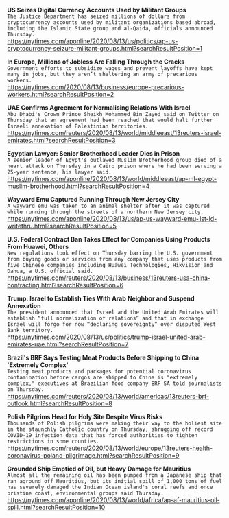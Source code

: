 **US Seizes Digital Currency Accounts Used by Militant Groups**\
`The Justice Department has seized millions of dollars from cryptocurrency accounts used by militant organizations based abroad, including the Islamic State group and al-Qaida, officials announced Thursday.`\
https://nytimes.com/aponline/2020/08/13/us/politics/ap-us-cryptocurrency-seizure-militant-groups.html?searchResultPosition=1

**In Europe, Millions of Jobless Are Falling Through the Cracks**\
`Government efforts to subsidize wages and prevent layoffs have kept many in jobs, but they aren’t sheltering an army of precarious workers.`\
https://nytimes.com/2020/08/13/business/europe-precarious-workers.html?searchResultPosition=2

**UAE Confirms Agreement for Normalising Relations With Israel**\
`Abu Dhabi's Crown Prince Sheikh Mohammed Bin Zayed said on Twitter on Thursday that an agreement had been reached that would halt further Israeli annexation of Palestinian territories.`\
https://nytimes.com/reuters/2020/08/13/world/middleeast/13reuters-israel-emirates.html?searchResultPosition=3

**Egyptian Lawyer: Senior Brotherhood Leader Dies in Prison**\
`A senior leader of Egypt's outlawed Muslim Brotherhood group died of a heart attack on Thursday in a Cairo prison where he had been serving a 25-year sentence, his lawyer said.`\
https://nytimes.com/aponline/2020/08/13/world/middleeast/ap-ml-egypt-muslim-brotherhood.html?searchResultPosition=4

**Wayward Emu Captured Running Through New Jersey City**\
`A wayward emu was taken to an animal shelter after it was captured while running through the streets of a northern New Jersey city.`\
https://nytimes.com/aponline/2020/08/13/us/ap-us-wayward-emu-1st-ld-writethru.html?searchResultPosition=5

**U.S. Federal Contract Ban Takes Effect for Companies Using Products From Huawei, Others**\
`New regulations took effect on Thursday barring the U.S. government from buying goods or services from any company that uses products from five Chinese companies including Huawei Technologies, Hikvision and Dahua, a U.S. official said.`\
https://nytimes.com/reuters/2020/08/13/business/13reuters-usa-china-contracting.html?searchResultPosition=6

**Trump: Israel to Establish Ties With Arab Neighbor and Suspend Annexation**\
`The president announced that Israel and the United Arab Emirates will establish “full normalization of relations” and that in exchange Israel will forgo for now “declaring sovereignty” over disputed West Bank territory.`\
https://nytimes.com/2020/08/13/us/politics/trump-israel-united-arab-emirates-uae.html?searchResultPosition=7

**Brazil's BRF Says Testing Meat Products Before Shipping to China 'Extremely Complex'**\
`Testing meat products and packages for potential coronavirus  contamination before cargos are shipped to China is "extremely complex," executives at Brazilian food company BRF SA told journalists on Thursday.`\
https://nytimes.com/reuters/2020/08/13/world/americas/13reuters-brf-outlook.html?searchResultPosition=8

**Polish Pilgrims Head for Holy Site Despite Virus Risks**\
`Thousands of Polish pilgrims were making their way to the holiest site in the staunchly Catholic country on Thursday, shrugging off record COVID-19 infection data that has forced authorities to tighten restrictions in some counties.`\
https://nytimes.com/reuters/2020/08/13/world/europe/13reuters-health-coronavirus-poland-pilgrimage.html?searchResultPosition=9

**Grounded Ship Emptied of Oil, but Heavy Damage for Mauritius**\
`Almost all the remaining oil has been pumped from a Japanese ship that ran aground off Mauritius, but its initial spill of 1,000 tons of fuel has severely damaged the Indian Ocean island's coral reefs and once pristine coast, environmental groups said Thursday.`\
https://nytimes.com/aponline/2020/08/13/world/africa/ap-af-mauritius-oil-spill.html?searchResultPosition=10

